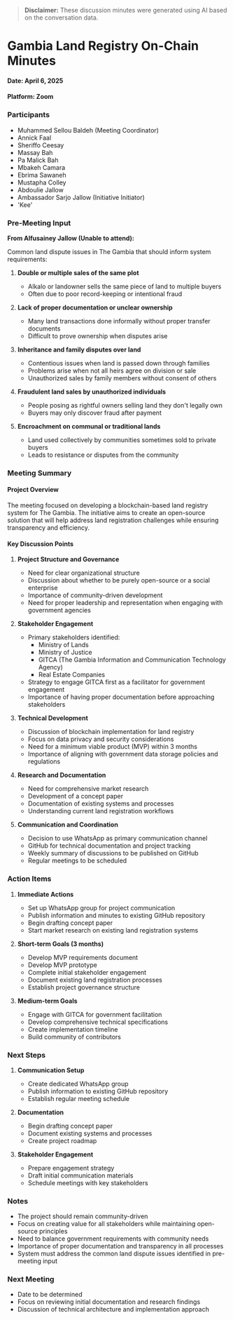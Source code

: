 > **Disclaimer:** These discussion minutes were generated using AI based on the conversation data.

# Gambia Land Registry On-Chain Minutes 
#### Date: April 6, 2025
#### Platform: Zoom

### Participants
- Muhammed Sellou Baldeh (Meeting Coordinator)
- Annick Faal
- Sheriffo Ceesay
- Massay Bah
- Pa Malick Bah
- Mbakeh Camara
- Ebrima Sawaneh
- Mustapha Colley
- Abdoulie Jallow
- Ambassador Sarjo Jallow (Initiative Initiator)
- 'Kee'



### Pre-Meeting Input
**From Alfusainey Jallow (Unable to attend):**

Common land dispute issues in The Gambia that should inform system requirements:

1. **Double or multiple sales of the same plot**
   - Alkalo or landowner sells the same piece of land to multiple buyers
   - Often due to poor record-keeping or intentional fraud

2. **Lack of proper documentation or unclear ownership**
   - Many land transactions done informally without proper transfer documents
   - Difficult to prove ownership when disputes arise

3. **Inheritance and family disputes over land**
   - Contentious issues when land is passed down through families
   - Problems arise when not all heirs agree on division or sale
   - Unauthorized sales by family members without consent of others

4. **Fraudulent land sales by unauthorized individuals**
   - People posing as rightful owners selling land they don't legally own
   - Buyers may only discover fraud after payment

5. **Encroachment on communal or traditional lands**
   - Land used collectively by communities sometimes sold to private buyers
   - Leads to resistance or disputes from the community

### Meeting Summary

#### Project Overview
The meeting focused on developing a blockchain-based land registry system for The Gambia. The initiative aims to create an open-source solution that will help address land registration challenges while ensuring transparency and efficiency.

#### Key Discussion Points

1. **Project Structure and Governance**
   - Need for clear organizational structure
   - Discussion about whether to be purely open-source or a social enterprise
   - Importance of community-driven development
   - Need for proper leadership and representation when engaging with government agencies

2. **Stakeholder Engagement**
   - Primary stakeholders identified:
     - Ministry of Lands
     - Ministry of Justice
     - GITCA (The Gambia Information and Communication Technology Agency)
     - Real Estate Companies
   - Strategy to engage GITCA first as a facilitator for government engagement
   - Importance of having proper documentation before approaching stakeholders

3. **Technical Development**
   - Discussion of blockchain implementation for land registry
   - Focus on data privacy and security considerations
   - Need for a minimum viable product (MVP) within 3 months
   - Importance of aligning with government data storage policies and regulations

4. **Research and Documentation**
   - Need for comprehensive market research
   - Development of a concept paper
   - Documentation of existing systems and processes
   - Understanding current land registration workflows

5. **Communication and Coordination**
   - Decision to use WhatsApp as primary communication channel
   - GitHub for technical documentation and project tracking
   - Weekly summary of discussions to be published on GitHub
   - Regular meetings to be scheduled

### Action Items

1. **Immediate Actions**
   - Set up WhatsApp group for project communication
   - Publish information and minutes to existing GitHub repository
   - Begin drafting concept paper
   - Start market research on existing land registration systems

2. **Short-term Goals (3 months)**
   - Develop MVP requirements document
   - Develop MVP prototype
   - Complete initial stakeholder engagement
   - Document existing land registration processes
   - Establish project governance structure

3. **Medium-term Goals**
   - Engage with GITCA for government facilitation
   - Develop comprehensive technical specifications
   - Create implementation timeline
   - Build community of contributors

### Next Steps

1. **Communication Setup**
   - Create dedicated WhatsApp group
   - Publish information to existing GitHub repository
   - Establish regular meeting schedule

2. **Documentation**
   - Begin drafting concept paper
   - Document existing systems and processes
   - Create project roadmap

3. **Stakeholder Engagement**
   - Prepare engagement strategy
   - Draft initial communication materials
   - Schedule meetings with key stakeholders

### Notes
- The project should remain community-driven
- Focus on creating value for all stakeholders while maintaining open-source principles
- Need to balance government requirements with community needs
- Importance of proper documentation and transparency in all processes
- System must address the common land dispute issues identified in pre-meeting input

### Next Meeting
- Date to be determined
- Focus on reviewing initial documentation and research findings
- Discussion of technical architecture and implementation approach 